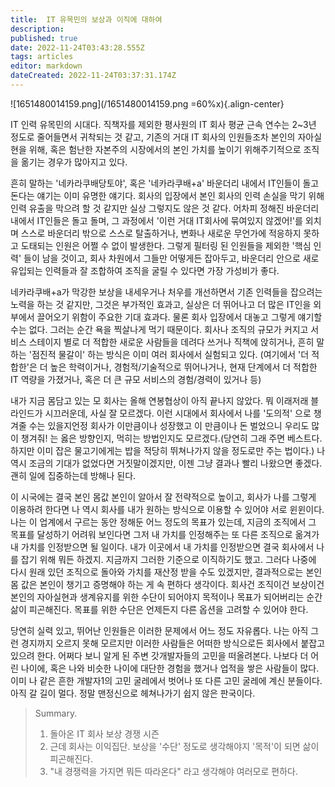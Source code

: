 ```yaml
---
title:  IT 유목민의 보상과 이직에 대하여
description: 
published: true
date: 2022-11-24T03:43:28.555Z
tags: articles
editor: markdown
dateCreated: 2022-11-24T03:37:31.174Z
---
```


![1651480014159.png](/1651480014159.png =60%x){.align-center}

IT 인력 유목민의 시대다. 직책자를 제외한 평사원의 IT 회사 평균 근속 연수는 2~3년 정도로 줄어들면서 귀착되는 것 같고, 기존의 거대 IT 회사의 인원들조차 본인의 자아실현을 위해, 혹은 험난한 자본주의 시장에서의 본인 가치를 높이기 위해주기적으로 조직을 옮기는 경우가 많아지고 있다. 
 
 흔히 말하는 '네카라쿠배당토야', 혹은 '네카라쿠배+a' 바운더리 내에서 IT인들이 돌고 돈다는 얘기는 이미 유명한 얘기다. 회사의 입장에서 본인 회사의 인력 손실을 막기 위해 인력 유출을 막으려 할 것 같지만 실상 그렇지도 않은 것 같다. 어차피 정해진 바운더리 내에서 IT인들은 돌고 돌며, 그 과정에서 '이런 거대 IT회사에 묶여있지 않겠어!'를 외치며 스스로 바운더리 밖으로 스스로 탈출하거나, 변화나 새로운 무언가에 적응하지 못하고 도태되는 인원은 어쩔 수 없이 발생한다. 그렇게 필터링 된 인원들을 제외한 '핵심 인력' 들이 남을 것이고, 회사 차원에서 그들만 어떻게든 잡아두고, 바운더리 안으로 새로 유입되는 인력들과 잘 조합하여 조직을 굴릴 수 있다면 가장 가성비가 좋다. 

 네카라쿠배+a가 막강한 보상을 내세우거나 처우를 개선하면서 기존 인력들을 잡으려는 노력을 하는 것 같지만, 그것은 부가적인 효과고, 실상은 더 뛰어나고 더 많은 IT인을 외부에서 끌어오기 위함이 주요한 기대 효과다. 물론 회사 입장에서 대놓고 그렇게 얘기할 수는 없다. 그러는 순간 욕을 찍살나게 먹기 때문이다. 회사나 조직의 규모가 커지고 서비스 스테이지 별로 더 적합한 새로운 사람들을 데려다 쓰거나 직책에 앉히거나, 흔히 말하는 '점진적 물갈이' 하는 방식은 이미 여러 회사에서 실험되고 있다. (여기에서 '더 적합한'은 더 높은 학력이거나, 경험적/기술적으로 뛰어나거나, 현재 단계에서 더 적합한 IT 역량을 가졌거나, 혹은 더 큰 규모 서비스의 경험/경력이 있거나 등) 

 내가 지금 몸담고 있는 모 회사는 올해 연봉협상이 아직 끝나지 않았다. 뭐 이래저래 블라인드가 시끄러운데, 사실 잘 모르겠다. 이런 시대에서 회사에서 나를 '도의적' 으로 챙겨줄 수는 있을지언정 회사가 이만큼이나 성장했고 이 만큼이나 돈 벌었으니 우리도 많이 챙겨줘! 는 옳은 방향인지, 먹히는 방법인지도 모르겠다.(당연히 그래 주면 베스트다. 하지만 이미 잡은 물고기에게는 밥을 적당히 뛰쳐나가지 않을 정도로만 주는 법이다.) 나 역시 조금의 기대가 없었다면 거짓말이겠지만, 이젠 그냥 결과나 빨리 나왔으면 좋겠다. 괜히 일에 집중하는데 방해나 된다. 

 이 시국에는 결국 본인 몸값 본인이 알아서 잘 전략적으로 높이고, 회사가 나를 그렇게 이용하려 한다면 나 역시 회사를 내가 원하는 방식으로 이용할 수 있어야 서로 윈윈이다. 나는 이 업계에서 구르는 동안 정해둔 어느 정도의 목표가 있는데, 지금의 조직에서 그 목표를 달성하기 어려워 보인다면 그저 내 가치를 인정해주는 또 다른 조직으로 옮겨가 내 가치를 인정받으면 될 일이다. 내가 이곳에서 내 가치를 인정받으면 결국 회사에서 나를 잡기 위해 뭐든 하겠지. 지금까지 그러한 기준으로 이직하기도 했고. 그러다 나중에 다시 원래 있던 조직으로 돌아와 가치를 재산정 받을 수도 있겠지만, 결과적으로는 본인 몸 값은 본인이 챙기고 증명해야 하는 게 속 편하다 생각이다. 회사건 조직이건 보상이건 본인의 자아실현과 생계유지를 위한 수단이 되어야지 목적이나 목표가 되어버리는 순간 삶이 피곤해진다. 목표를 위한 수단은 언제든지 다른 옵션을 고려할 수 있어야 한다.

 당연히 실력 있고, 뛰어난 인원들은 이러한 문제에서 어느 정도 자유롭다. 나는 아직 그런 경지까지 오르지 못해 모르지만 이러한 사람들은 어떠한 방식으로든 회사에서 붙잡고 있으려 한다. 어쩌다 보니 알게 된 주변 갓개발자들의 고민을 떠올려본다. 나보다 더 어린 나이에, 혹은 나와 비슷한 나이에 대단한 경험을 했거나 업적을 쌓은 사람들이 많다. 이미 나 같은 흔한 개발자1의 고민 굴레에서 벗어나 또 다른 고민 굴레에 계신 분들이다. 아직 갈 길이 멀다. 정말 맨정신으로 헤쳐나가기 쉽지 않은 판국이다. 

> Summary.
> 
> 1. 돌아온 IT 회사 보상 경쟁 시즌
> 2. 근데 회사는 이익집단. 보상을 '수단' 정도로 생각해야지 '목적'이 되면 삶이 피곤해진다. 
> 3. "내 경쟁력을 가지면 뭐든 따라온다" 라고 생각해야 여러모로 편하다.